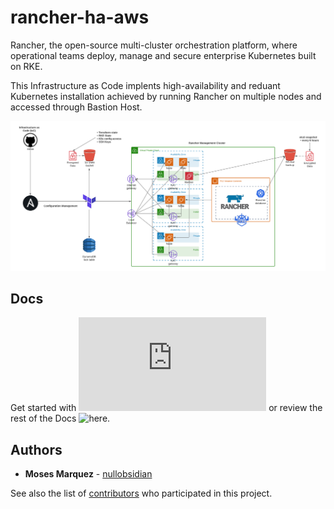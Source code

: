 # rancher-ha-aws

Rancher, the open-source multi-cluster orchestration platform, where operational teams deploy, manage and secure enterprise Kubernetes built on RKE.

This Infrastructure as Code implents high-availability and reduant Kubernetes installation achieved by running Rancher on multiple nodes and accessed through Bastion Host.

![AWS HA EC2 Rancher Deployment](./diagram.png)

## Docs

Get started with ![Getting Started guide](https://github.com/nullobsidian/rancher-ha-aws/blob/master/docs/01%20-%20Getting%20Started/README..md) or review the rest of the Docs ![here](https://github.com/nullobsidian/rancher-ha-aws/tree/master/docs).


## Authors

* **Moses Marquez** - [nullobsidian](https://github.com/nullobsidian)

See also the list of [contributors](https://github.com/GoldenHippoMedia/tsunami/contributors) who participated in this project.
